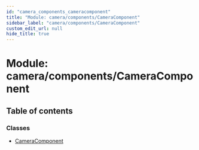 ```yaml
---
id: "camera_components_cameracomponent"
title: "Module: camera/components/CameraComponent"
sidebar_label: "camera/components/CameraComponent"
custom_edit_url: null
hide_title: true
---
```


# Module: camera/components/CameraComponent

## Table of contents

### Classes

- [CameraComponent](../classes/camera_components_cameracomponent.cameracomponent.md)
